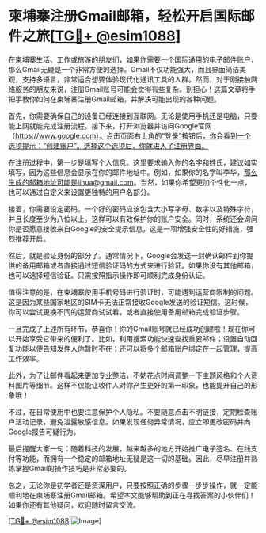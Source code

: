 # 柬埔寨注册Gmail邮箱，轻松开启国际邮件之旅[[TG💪+ @esim1088](https://t.me/s/esim1088)]

在柬埔寨生活、工作或旅游的朋友们，如果你需要一个国际通用的电子邮件账户，那么Gmail无疑是一个非常方便的选择。Gmail不仅功能强大，而且界面简洁美观，支持多语言，非常适合想要体验现代化通讯工具的人群。然而，对于刚接触网络服务的朋友来说，注册Gmail账号可能会觉得有些复杂。别担心！这篇文章将手把手教你如何在柬埔寨注册Gmail邮箱，并解决可能出现的各种问题。

首先，你需要确保自己的设备已经连接到互联网。无论是使用手机还是电脑，只要能上网就能完成注册流程。接下来，打开浏览器并访问Google官网（https://www.google.com）。点击页面右上角的“登录”按钮后，你会看到一个选项提示：“创建账户”。选择这个选项后，你就进入了注册界面。

在注册过程中，第一步是填写个人信息。这里要求输入你的名字和姓氏，建议如实填写，因为这些信息会显示在你的邮件地址中。例如，如果你的名字叫李华，那么生成的邮箱地址可能是lihua@gmail.com。当然，如果你希望更加个性化一点，也可以通过自定义来设置更独特的用户名部分。

接着，你需要设定密码。一个好的密码应该包含大小写字母、数字以及特殊字符，并且长度至少为八位以上。这样可以有效保护你的账户安全。同时，系统还会询问你是否愿意接收来自Google的安全提示信息，这是一项增强安全性的好措施，强烈推荐开启。

然后，就是验证身份的部分了。通常情况下，Google会发送一封确认邮件到你提供的备用邮箱或者直接通过短信验证码的方式来进行验证。如果你没有其他邮箱，也可以选择短信验证。只需按照指示操作即可顺利完成身份认证。

值得注意的是，在柬埔寨使用手机号码进行验证时，可能遇到运营商限制的问题。这是因为某些国家地区的SIM卡无法正常接收Google发送的验证短信。这时候，你可以尝试更换不同的运营商试试看，或者直接使用备用邮箱完成验证步骤。

一旦完成了上述所有环节，恭喜你！你的Gmail账号就已经成功创建啦！现在你可以开始享受它带来的便利了。比如，利用搜索功能快速查找重要邮件；设置自动回复功能以便告知发件人你暂时不在；还可以将多个邮箱账户绑定在一起管理，提高工作效率。

此外，为了让邮件看起来更加专业整洁，不妨花点时间调整一下主题风格和个人资料图片等细节。这样不仅能让收件人对你产生更好的第一印象，也能提升自己的形象哦！

不过，在日常使用中也要注意保护个人隐私。不要随意点击不明链接，定期检查账户活动记录，避免泄露敏感信息。如果发现任何异常情况，应立即更改密码并向Google报告可疑行为。

最后提醒大家一句：随着科技的发展，越来越多的地方开始推广电子签名、在线支付等功能，而拥有一个稳定的邮箱地址无疑是这一切的基础。因此，尽早注册并熟练掌握Gmail的操作技巧是非常必要的。

总之，无论你是初学者还是资深用户，只要按照正确的步骤一步步操作，就一定能顺利地在柬埔寨注册Gmail邮箱。希望本文能够帮助到正在寻找答案的小伙伴们！如果你还有其他疑问，欢迎随时留言交流。

[[TG💪+ @esim1088](https://t.me/s/esim1088) ![Image](https://i.postimg.cc/4NQfJmqS/Snipaste-2025-05-13-00-14-12.png)]